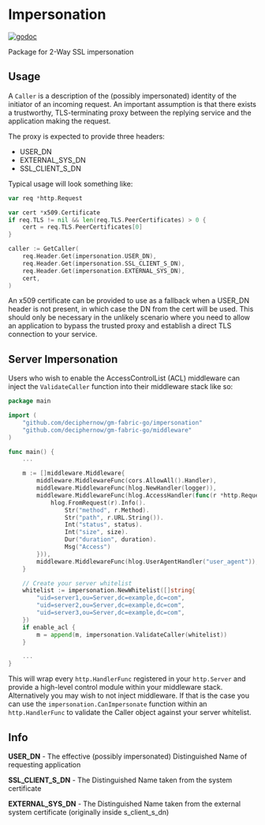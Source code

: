 # Impersonation
[![godoc](http://img.shields.io/badge/godoc-reference-blue.svg?style=flat)](https://godoc.org/github.com/deciphernow/gm-fabric-go/impersonation)

Package for 2-Way SSL impersonation

## Usage
A `Caller` is a description of the (possibly impersonated) identity of the initiator of an incoming request. An important assumption is that there exists a trustworthy, TLS-terminating proxy between the replying service and the application making the request.

The proxy is expected to provide three headers:
- USER_DN
- EXTERNAL_SYS_DN
- SSL_CLIENT_S_DN

Typical usage will look something like:
```go
var req *http.Request

var cert *x509.Certificate
if req.TLS != nil && len(req.TLS.PeerCertificates) > 0 {
	cert = req.TLS.PeerCertificates[0]
}

caller := GetCaller(
    req.Header.Get(impersonation.USER_DN),
    req.Header.Get(impersonation.SSL_CLIENT_S_DN),
    req.Header.Get(impersonation.EXTERNAL_SYS_DN),
    cert,
)
```
An x509 certificate can be provided to use as a fallback when a USER_DN header is not present, in which case the DN
from the cert will be used. This should only be necessary in the unlikely scenario where you need to allow an
application to bypass the trusted proxy and establish a direct TLS connection to your service.

## Server Impersonation
Users who wish to enable the AccessControlList (ACL) middleware can inject the `ValidateCaller` function into their middleware stack like so:
```go
package main

import (
	"github.com/deciphernow/gm-fabric-go/impersonation"
	"github.com/deciphernow/gm-fabric-go/middleware"
)

func main() {
	...

	m := []middleware.Middleware{
		middleware.MiddlewareFunc(cors.AllowAll().Handler),
		middleware.MiddlewareFunc(hlog.NewHandler(logger)),
		middleware.MiddlewareFunc(hlog.AccessHandler(func(r *http.Request, status int, size int, duration time.Duration) {
			hlog.FromRequest(r).Info().
				Str("method", r.Method).
				Str("path", r.URL.String()).
				Int("status", status).
				Int("size", size).
				Dur("duration", duration).
				Msg("Access")
		})),
		middleware.MiddlewareFunc(hlog.UserAgentHandler("user_agent")),
	}

	// Create your server whitelist
	whitelist := impersonation.NewWhitelist([]string{
		"uid=server1,ou=Server,dc=example,dc=com",
		"uid=server2,ou=Server,dc=example,dc=com",
		"uid=server3,ou=Server,dc=example,dc=com",
	})
	if enable_acl {
		m = append(m, impersonation.ValidateCaller(whitelist))
	}

	...
}
```
This will wrap every `http.HandlerFunc` registered in your `http.Server` and provide a high-level control module within your middleware stack. Alternatively you may wish to not inject middleware. If that is the case you can use the `impersonation.CanImpersonate` function within an `http.HandlerFunc` to validate the Caller object against your server whitelist.

## Info
**USER_DN** - The effective (possibly impersonated) Distinguished Name of requesting application

**SSL_CLIENT_S_DN** - The Distinguished Name taken from the system certificate

**EXTERNAL_SYS_DN** - The Distinguished Name taken from the external system certificate (originally inside s_client_s_dn)
